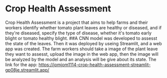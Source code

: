 # Crop Health Assessment
Crop Health Assessment is a project that aims to help farms and their workers identify whether tomato plant leaves are healthy or diseased, and if they're diseased, specify the type of disease, whether it's tomato early blight or tomato healthy blight.
##A CNN model was developed to assesst the state of the leaves. Then it was deployed by useing Streamlit, and a web app was created.
The farm workers should take a image of the plant leave they want to assesst, upload the image in the web app, then the image will be analyzed by the model and an analysis will be give about its state.
The link for the app: https://jomjom1114-crop-health-assessment-streamlit-gp08je.streamlit.app/
